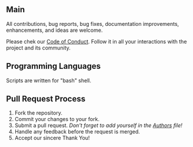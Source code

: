 ## Main

All contributions, bug reports, bug fixes, documentation improvements, enhancements, and ideas are welcome.

Please chek our [Code of Conduct](#code-of-conduct). Follow it in
all your interactions with the project and its community.

## Programming Languages

Scripts are written for "bash" shell.

## Pull Request Process

1. Fork the repository.
2. Commit your changes to your fork.
3. Submit a pull request. _Don't forget to add yourself in the [Authors](Authors) file!_
4. Handle any feedback before the request is merged.
5. Accept our sincere Thank You!
